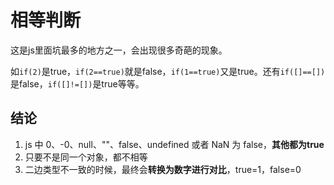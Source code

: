 # 相等判断

这是js里面坑最多的地方之一，会出现很多奇葩的现象。

如`if(2)`是true，`if(2==true)`就是false，`if(1==true)`又是true。还有`if([]==[])`是false，`if([]!=[])`是true等等。

## 结论

1. js 中 0、-0、null、""、false、undefined 或者 NaN 为 false，**其他都为true**
2. 只要不是同一个对象，都不相等
3. 二边类型不一致的时候，最终会**转换为数字进行对比**，true=1，false=0





